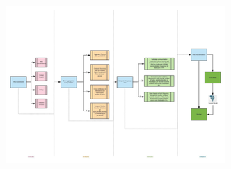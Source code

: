 
![alt text](https://github.com/pnagula/C-C-Server-Classification/blob/master/C%26C_Server_Classification_Approach.jpeg)
